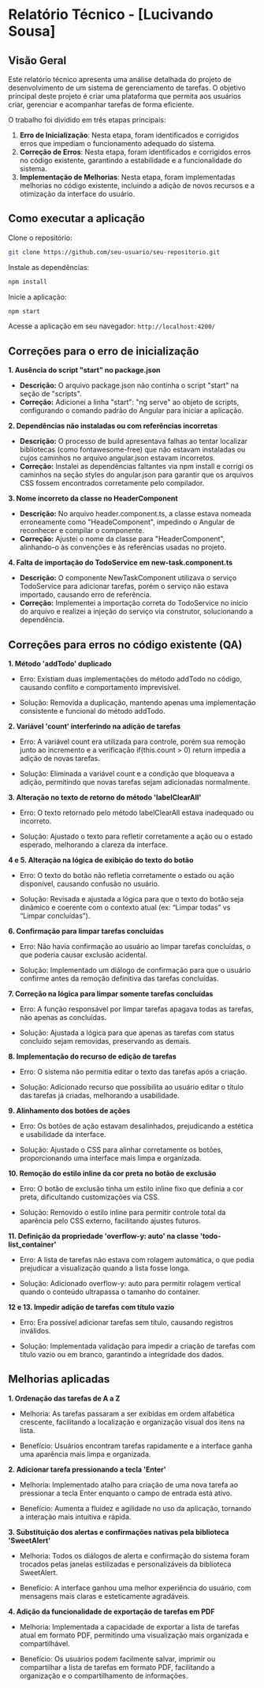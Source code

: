 # Relatório Técnico - [Lucivando Sousa]

## Visão Geral

Este relatório técnico apresenta uma análise detalhada do projeto de desenvolvimento de um sistema de gerenciamento de tarefas. O objetivo principal deste projeto é criar uma plataforma que permita aos usuários criar, gerenciar e acompanhar tarefas de forma eficiente.

O trabalho foi dividido em três etapas principais:

1. **Erro de Inicialização**: Nesta etapa, foram identificados e corrigidos erros que impediam o funcionamento adequado do sistema.
2. **Correção de Erros**: Nesta etapa, foram identificados e corrigidos erros no código existente, garantindo a estabilidade e a funcionalidade do sistema.
3. **Implementação de Melhorias**: Nesta etapa, foram implementadas melhorias no código existente, incluindo a adição de novos recursos e a otimização da interface do usuário.

## Como executar a aplicação

Clone o repositório:
```bash
git clone https://github.com/seu-usuario/seu-repositorio.git
```

Instale as dependências:
```bash
npm install
```

Inicie a aplicação:
```bash
npm start
```

Acesse a aplicação em seu navegador:
`http://localhost:4200/`

## Correções para o erro de inicialização

**1. Ausência do script "start" no package.json**
* **Descrição:** O arquivo package.json não continha o script "start" na seção de "scripts".
* **Correção:** Adicionei a linha "start": "ng serve" ao objeto de scripts, configurando o comando padrão do Angular para iniciar a aplicação.

**2. Dependências não instaladas ou com referências incorretas**
* **Descrição:** O processo de build apresentava falhas ao tentar localizar bibliotecas (como fontawesome-free) que não estavam instaladas ou cujos caminhos no arquivo angular.json estavam incorretos.
* **Correção:** Instalei as dependências faltantes via npm install e corrigi os caminhos na seção styles do angular.json para garantir que os arquivos CSS fossem encontrados corretamente pelo compilador.

**3. Nome incorreto da classe no HeaderComponent**
* **Descrição:** No arquivo header.component.ts, a classe estava nomeada erroneamente como "HeadeComponent", impedindo o Angular de reconhecer e compilar o componente.
* **Correção:** Ajustei o nome da classe para "HeaderComponent", alinhando-o às convenções e às referências usadas no projeto.

**4. Falta de importação do TodoService em new-task.component.ts**
* **Descrição:** O componente NewTaskComponent utilizava o serviço TodoService para adicionar tarefas, porém o serviço não estava importado, causando erro de referência.
* **Correção:** Implementei a importação correta do TodoService no início do arquivo e realizei a injeção do serviço via construtor, solucionando a dependência.

## Correções para erros no código existente (QA)

**1. Método 'addTodo' duplicado**

* Erro: Existiam duas implementações do método addTodo no código, causando conflito e comportamento imprevisível.

* Solução: Removida a duplicação, mantendo apenas uma implementação consistente e funcional do método addTodo.

**2. Variável 'count' interferindo na adição de tarefas**

* Erro: A variável count era utilizada para controle, porém sua remoção junto ao incremento e a verificação if(this.count > 0) return impedia a adição de novas tarefas.

* Solução: Eliminada a variável count e a condição que bloqueava a adição, permitindo que novas tarefas sejam adicionadas normalmente.

**3. Alteração no texto de retorno do método 'labelClearAll'**

* Erro: O texto retornado pelo método labelClearAll estava inadequado ou incorreto.

* Solução: Ajustado o texto para refletir corretamente a ação ou o estado esperado, melhorando a clareza da interface.

**4 e 5. Alteração na lógica de exibição do texto do botão**

* Erro: O texto do botão não refletia corretamente o estado ou ação disponível, causando confusão no usuário.

* Solução: Revisada e ajustada a lógica para que o texto do botão seja dinâmico e coerente com o contexto atual (ex: “Limpar todas” vs “Limpar concluídas”).

**6. Confirmação para limpar tarefas concluídas**

* Erro: Não havia confirmação ao usuário ao limpar tarefas concluídas, o que poderia causar exclusão acidental.

* Solução: Implementado um diálogo de confirmação para que o usuário confirme antes da remoção definitiva das tarefas concluídas.

**7. Correção na lógica para limpar somente tarefas concluídas**

* Erro: A função responsável por limpar tarefas apagava todas as tarefas, não apenas as concluídas.

* Solução: Ajustada a lógica para que apenas as tarefas com status concluído sejam removidas, preservando as demais.

**8. Implementação do recurso de edição de tarefas**

* Erro: O sistema não permitia editar o texto das tarefas após a criação.

* Solução: Adicionado recurso que possibilita ao usuário editar o título das tarefas já criadas, melhorando a usabilidade.

**9. Alinhamento dos botões de ações**

* Erro: Os botões de ação estavam desalinhados, prejudicando a estética e usabilidade da interface.

* Solução: Ajustado o CSS para alinhar corretamente os botões, proporcionando uma interface mais limpa e organizada.

**10. Remoção do estilo inline da cor preta no botão de exclusão**

* Erro: O botão de exclusão tinha um estilo inline fixo que definia a cor preta, dificultando customizações via CSS.

* Solução: Removido o estilo inline para permitir controle total da aparência pelo CSS externo, facilitando ajustes futuros.

**11. Definição da propriedade 'overflow-y: auto' na classe 'todo-list_container'**

* Erro: A lista de tarefas não estava com rolagem automática, o que podia prejudicar a visualização quando a lista fosse longa.

* Solução: Adicionado overflow-y: auto para permitir rolagem vertical quando o conteúdo ultrapassa o tamanho do container.

**12 e 13. Impedir adição de tarefas com título vazio**

* Erro: Era possível adicionar tarefas sem título, causando registros inválidos.

* Solução: Implementada validação para impedir a criação de tarefas com título vazio ou em branco, garantindo a integridade dos dados.

## Melhorias aplicadas

**1. Ordenação das tarefas de A a Z**

* Melhoria: As tarefas passaram a ser exibidas em ordem alfabética crescente, facilitando a localização e organização visual dos itens na lista.

* Benefício: Usuários encontram tarefas rapidamente e a interface ganha uma aparência mais limpa e organizada.

**2. Adicionar tarefa pressionando a tecla 'Enter'**

* Melhoria: Implementado atalho para criação de uma nova tarefa ao pressionar a tecla Enter enquanto o campo de entrada está ativo.

* Benefício: Aumenta a fluidez e agilidade no uso da aplicação, tornando a interação mais intuitiva e rápida.

**3. Substituição dos alertas e confirmações nativas pela biblioteca 'SweetAlert'**

* Melhoria: Todos os diálogos de alerta e confirmação do sistema foram trocados pelas janelas estilizadas e personalizáveis da biblioteca SweetAlert.

* Benefício: A interface ganhou uma melhor experiência do usuário, com mensagens mais claras e esteticamente agradáveis.

**4. Adição da funcionalidade de exportação de tarefas em PDF**

* Melhoria: Implementada a capacidade de exportar a lista de tarefas atual em formato PDF, permitindo uma visualização mais organizada e compartilhável.

* Benefício: Os usuários podem facilmente salvar, imprimir ou compartilhar a lista de tarefas em formato PDF, facilitando a organização e o compartilhamento de informações.